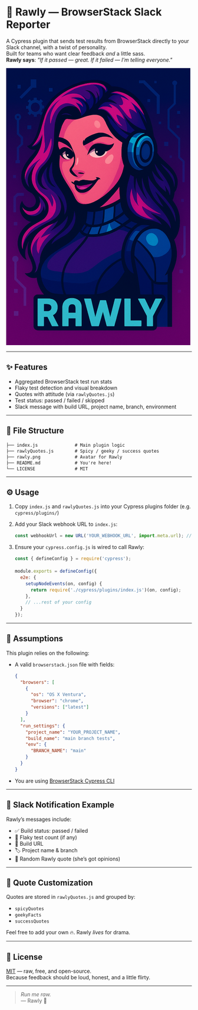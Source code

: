 # 💜 Rawly — BrowserStack Slack Reporter

A Cypress plugin that sends test results from BrowserStack directly to your Slack channel, with a twist of personality.  
Built for teams who want clear feedback *and* a little sass.  
**Rawly says**: _"If it passed — great. If it failed — I’m telling everyone."_  

![Rawly avatar](./rawly.png)

---

## ✨ Features

- Aggregated BrowserStack test run stats
- Flaky test detection and visual breakdown
- Quotes with attitude (via `rawlyQuotes.js`)
- Test status: passed / failed / skipped
- Slack message with build URL, project name, branch, environment

---

## 📁 File Structure

```
├── index.js              # Main plugin logic
├── rawlyQuotes.js        # Spicy / geeky / success quotes
├── rawly.png             # Avatar for Rawly
├── README.md             # You're here!
└── LICENSE               # MIT
```

---

## ⚙️ Usage

1. Copy `index.js` and `rawlyQuotes.js` into your Cypress plugins folder (e.g. `cypress/plugins/`)
2. Add your Slack webhook URL to `index.js`:
   ```js
   const webhookUrl = new URL('YOUR_WEBHOOK_URL', import.meta.url); // replace with your own
   ```
3. Ensure your `cypress.config.js` is wired to call Rawly:

   ```js
   const { defineConfig } = require('cypress');

   module.exports = defineConfig({
     e2e: {
       setupNodeEvents(on, config) {
         return require('./cypress/plugins/index.js')(on, config);
       },
       // ...rest of your config
     }
   });
   ```

---

## 🧠 Assumptions

This plugin relies on the following:

- A valid `browserstack.json` file with fields:
  ```json
  {
    "browsers": [
      {
        "os": "OS X Ventura",
        "browser": "chrome",
        "versions": ["latest"]
      }
    ],
    "run_settings": {
      "project_name": "YOUR_PROJECT_NAME",
      "build_name": "main branch tests",
      "env": {
        "BRANCH_NAME": "main"
      }
    }
  }
  ```

- You are using [BrowserStack Cypress CLI](https://www.browserstack.com/docs/automate/cypress/cli-installation)

---

## 📣 Slack Notification Example

Rawly’s messages include:

- ✅ Build status: passed / failed
- 🧪 Flaky test count (if any)
- 🔗 Build URL
- 🏷 Project name & branch
- 💬 Random Rawly quote (she’s got opinions)

---

## 🧪 Quote Customization

Quotes are stored in `rawlyQuotes.js` and grouped by:

- `spicyQuotes`
- `geekyFacts`
- `successQuotes`

Feel free to add your own 🔥. Rawly *lives* for drama.

---

## 📜 License

[MIT](./LICENSE) — raw, free, and open-source.  
Because feedback should be loud, honest, and a little flirty.

---

> _Run me raw._  
> — Rawly 💋

